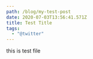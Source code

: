 ```yaml
---
path: /blog/my-test-post
date: 2020-07-03T13:56:41.571Z
title: Test Title
tags:
  - "@twitter"
---
```

this is test file